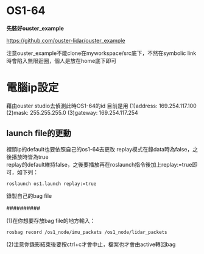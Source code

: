 # OS1-64

**先裝好ouster_example**

https://github.com/ouster-lidar/ouster_example

注意ouster_example不能clone在myworkspace/src底下，不然在symbolic link時會陷入無限迴圈，個人是放在home底下即可

電腦ip設定
==========

藉由ouster studio去偵測此時OS1-64的id
目前是用
  (1)address: 169.254.117.100
  (2)mask: 255.255.255.0
  (3)gateway: 169.254.117.254
  
  
launch file的更動
----------

裡頭ip的default也要依照自己的os1-64去更改
replay模式在錄data時為false，之後播放時皆為true  
replay的default維持false，之後要播放再在roslaunch指令後加上replay:=true即可，如下列：

`roslaunch os1.launch replay:=true`
   

錄製自己的bag file 

##########

  (1)在你想要存放bag file的地方輸入：
  
  `rosbag record /os1_node/imu_packets /os1_node/lidar_packets`  
  
  (2)注意你錄影結束後要按ctrl+c才會中止，檔案也才會由active轉回bag
